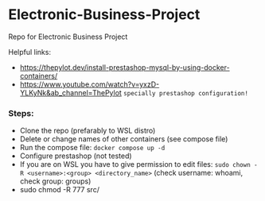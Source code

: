 # Electronic-Business-Project
Repo for Electronic Business Project

Helpful links:
 - https://thepylot.dev/install-prestashop-mysql-by-using-docker-containers/
 - https://www.youtube.com/watch?v=yxzD-YLKyNk&ab_channel=ThePylot `specially prestashop configuration!`

### Steps:
 - Clone the repo (prefarably to WSL distro)
 - Delete or change names of other containers (see compose file)
 - Run the compose file: `docker compose up -d`
 - Configure prestashop (not tested)
 - If you are on WSL you have to give permission to edit files: `sudo chown -R <username>:<group> <directory_name>`
 (check username: whoami, check group: groups)
 - sudo chmod -R 777 src/
